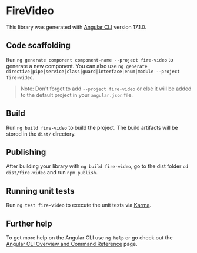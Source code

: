 # FireVideo

This library was generated with [Angular CLI](https://github.com/angular/angular-cli) version 17.1.0.

## Code scaffolding

Run `ng generate component component-name --project fire-video` to generate a new component. You can also use `ng generate directive|pipe|service|class|guard|interface|enum|module --project fire-video`.
> Note: Don't forget to add `--project fire-video` or else it will be added to the default project in your `angular.json` file. 

## Build

Run `ng build fire-video` to build the project. The build artifacts will be stored in the `dist/` directory.

## Publishing

After building your library with `ng build fire-video`, go to the dist folder `cd dist/fire-video` and run `npm publish`.

## Running unit tests

Run `ng test fire-video` to execute the unit tests via [Karma](https://karma-runner.github.io).

## Further help

To get more help on the Angular CLI use `ng help` or go check out the [Angular CLI Overview and Command Reference](https://angular.io/cli) page.
